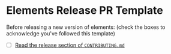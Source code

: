 # Elements Release PR Template

Before releasing a new version of elements: (check the boxes to acknowledge you've followed this template)

- [ ] [Read the release section of `CONTRIBUTING.md`](../../CONTRIBUTING.md#releasing-elements)
